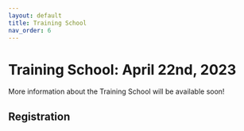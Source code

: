 ```yaml
---
layout: default
title: Training School
nav_order: 6
---
```


# Training School: April 22nd, 2023

More information about the Training School will be available soon!

## Registration

<!--  Please register [here](https://forms.gle/BWNbKk1FRoDEto9H8) if you are interested in taking part to the training school. -->
